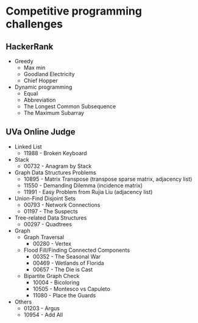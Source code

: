 # Competitive programming challenges 
## HackerRank
* Greedy
  * Max min
  * Goodland Electricity
  * Chief Hopper
* Dynamic programming  
  * Equal
  * Abbreviation
  * The Longest Common Subsequence
  * The Maximum Subarray


## UVa Online Judge
* Linked List
  * 11988 - Broken Keyboard
* Stack
  * 00732 - Anagram by Stack
* Graph Data Structures Problems
  * 10895 - Matrix Transpose (transpose sparse matrix, adjacency list)
  * 11550 - Demanding Dilemma (incidence matrix)
  * 11991 - Easy Problem from Rujia Liu (adjacency list)
* Union-Find Disjoint Sets
  * 00793 - Network Connections
  * 01197 - The Suspects
* Tree-related Data Structures
  * 00297 - Quadtrees
* Graph
  * Graph Traversal
    * 00280 - Vertex
  * Flood Fill/Finding Connected Components
    * 00352 - The Seasonal War
    * 00469 - Wetlands of Florida
    * 00657 - The Die is Cast
  * Bipartite Graph Check
    * 10004 - Bicoloring
    * 10505 - Montesco vs Capuleto
    * 11080 - Place the Guards
* Others
  * 01203 - Argus
  * 10954 - Add All
